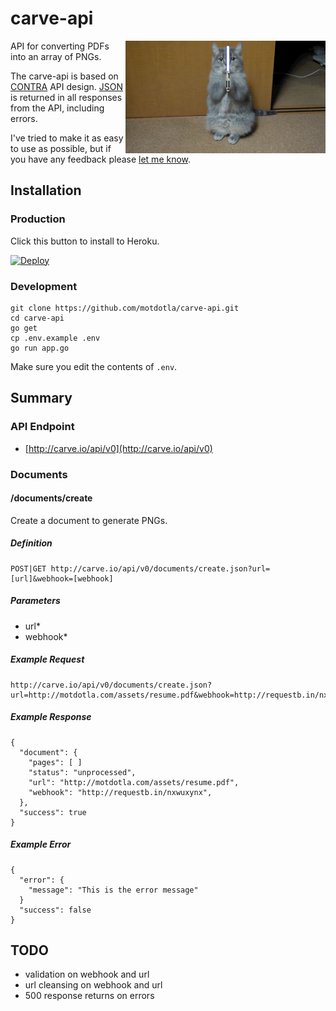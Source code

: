 # carve-api 

<img src="https://raw.githubusercontent.com/motdotla/carve-api/master/carve-api.gif" alt="carve-api" align="right" width="320" />

API for converting PDFs into an array of PNGs.

The carve-api is based on [CONTRA]() API design. [JSON](http://www.json.org) is returned in all responses from the API, including errors. 

I've tried to make it as easy to use as possible, but if you have any feedback please [let me know](mailto:mot@mot.la).

## Installation

### Production

Click this button to install to Heroku.

[![Deploy](https://www.herokucdn.com/deploy/button.png)](https://heroku.com/deploy)

### Development

```
git clone https://github.com/motdotla/carve-api.git
cd carve-api
go get 
cp .env.example .env
go run app.go
```

Make sure you edit the contents of `.env`.

## Summary

### API Endpoint

* [http://carve.io/api/v0](http://carve.io/api/v0)

### Documents

#### /documents/create

Create a document to generate PNGs.

##### Definition

```
POST|GET http://carve.io/api/v0/documents/create.json?url=[url]&webhook=[webhook]
```

##### Parameters

* url*
* webhook*

##### Example Request

```
http://carve.io/api/v0/documents/create.json?url=http://motdotla.com/assets/resume.pdf&webhook=http://requestb.in/nxwuxynx"
```

##### Example Response

```
{
  "document": {
    "pages": [ ]
    "status": "unprocessed",
    "url": "http://motdotla.com/assets/resume.pdf",
    "webhook": "http://requestb.in/nxwuxynx",
  },
  "success": true
}
```

##### Example Error

```
{
  "error": {
    "message": "This is the error message"
  }
  "success": false
}
```

## TODO

* validation on webhook and url
* url cleansing on webhook and url
* 500 response returns on errors
